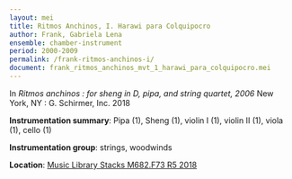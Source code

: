 ```yaml
---
layout: mei
title: Ritmos Anchinos, I. Harawi para Colquipocro
author: Frank, Gabriela Lena 
ensemble: chamber-instrument
period: 2000-2009
permalink: /frank-ritmos-anchinos-i/
document: frank_ritmos_anchinos_mvt_1_harawi_para_colquipocro.mei
---
```


In *Ritmos anchinos : for sheng in D, pipa, and string quartet, 2006* New York, NY : G. Schirmer, Inc. 2018

**Instrumentation summary**: Pipa (1), Sheng (1), violin I (1), violin II (1), viola (1), cello (1)

**Instrumentation group**: strings, woodwinds

**Location**: <a href="https://tufts.primo.exlibrisgroup.com/permalink/01TUN_INST/1kc9gia/alma991018415144503851" target="_blank">Music Library Stacks M682.F73 R5 2018</a>